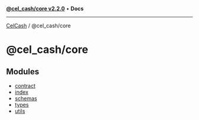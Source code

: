 [**@cel_cash/core v2.2.0**](README.md) • **Docs**

***

[CelCash](../../packages.md) / @cel\_cash/core

# @cel\_cash/core

## Modules

- [contract](contract/README.md)
- [index](index/README.md)
- [schemas](schemas/README.md)
- [types](types/README.md)
- [utils](utils/README.md)
